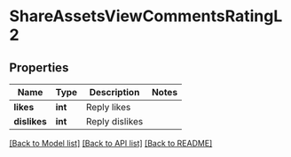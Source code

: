 # ShareAssetsViewCommentsRatingL2

## Properties
Name | Type | Description | Notes
------------ | ------------- | ------------- | -------------
**likes** | **int** | Reply likes | 
**dislikes** | **int** | Reply dislikes | 

[[Back to Model list]](../README.md#documentation-for-models) [[Back to API list]](../README.md#documentation-for-api-endpoints) [[Back to README]](../README.md)


